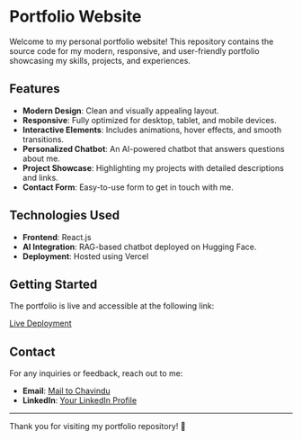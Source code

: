 # Portfolio Website

Welcome to my personal portfolio website! This repository contains the source code for my modern, responsive, and user-friendly portfolio showcasing my skills, projects, and experiences.

## Features

- **Modern Design**: Clean and visually appealing layout.
- **Responsive**: Fully optimized for desktop, tablet, and mobile devices.
- **Interactive Elements**: Includes animations, hover effects, and smooth transitions.
- **Personalized Chatbot**: An AI-powered chatbot that answers questions about me.
- **Project Showcase**: Highlighting my projects with detailed descriptions and links.
- **Contact Form**: Easy-to-use form to get in touch with me.

## Technologies Used

- **Frontend**: React.js
- **AI Integration**: RAG-based chatbot deployed on Hugging Face.
- **Deployment**: Hosted using Vercel

## Getting Started

The portfolio is live and accessible at the following link:

[Live Deployment](https://chavindu-ransara.vercel.app/)

## Contact

For any inquiries or feedback, reach out to me:

- **Email**: [Mail to Chavindu](mailto:hpchavinduransara@gmail.com)
- **LinkedIn**: [Your LinkedIn Profile](https://www.linkedin.com/in/chavindu-ransara/)

---

Thank you for visiting my portfolio repository! 🚀
